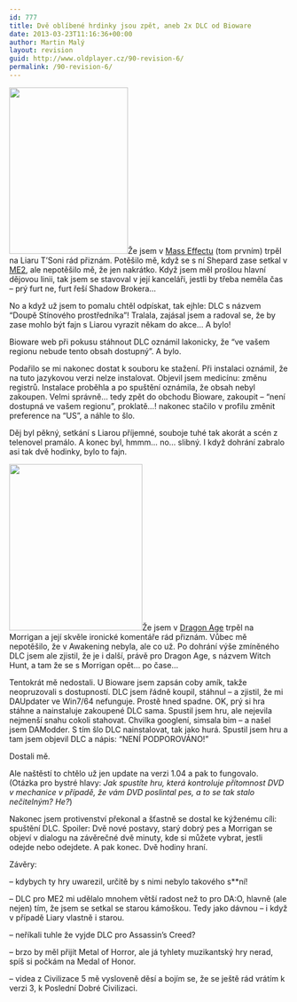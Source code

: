 ```yaml
---
id: 777
title: Dvě oblíbené hrdinky jsou zpět, aneb 2x DLC od Bioware
date: 2013-03-23T11:16:36+00:00
author: Martin Malý
layout: revision
guid: http://www.oldplayer.cz/90-revision-6/
permalink: /90-revision-6/
---
```

[<img class="alignright size-medium wp-image-94" title="news_photo_14932_1315321886" src="http://www.oldplayer.cz/wp-content/uploads/2013/03/news_photo_14932_1315321886-214x300.jpg" alt="" width="214" height="300" />](http://www.oldplayer.cz/wp-content/uploads/2011/09/news_photo_14932_1315321886.jpg)Že jsem v [Mass Effectu](http://www.oldplayer.cz/mass-effect/) (tom prvním) trpěl na Liaru T&#8217;Soni rád přiznám. Potěšilo mě, když se s ní Shepard zase setkal v [ME2](http://www.oldplayer.cz/mass-effect-2-prvni-dojmy/), ale nepotěšilo mě, že jen nakrátko. Když jsem měl prošlou hlavní dějovou linii, tak jsem se stavoval v její kanceláři, jestli by třeba neměla čas &#8211; prý furt ne, furt řeší Shadow Brokera&#8230;

No a když už jsem to pomalu chtěl odpískat, tak ejhle: DLC s názvem &#8220;Doupě Stínového prostředníka&#8221;! Tralala, zajásal jsem a radoval se, že by zase mohlo být fajn s Liarou vyrazit někam do akce&#8230; A bylo!

Bioware web při pokusu stáhnout DLC oznámil lakonicky, že &#8220;ve vašem regionu nebude tento obsah dostupný&#8221;. A bylo.

Podařilo se mi nakonec dostat k souboru ke stažení. Při instalaci oznámil, že na tuto jazykovou verzi nelze instalovat. Objevil jsem medicínu: změnu registrů. Instalace proběhla a po spuštění oznámila, že obsah nebyl zakoupen. Velmi správně&#8230; tedy zpět do obchodu Bioware, zakoupit &#8211; &#8220;není dostupná ve vašem regionu&#8221;, proklatě&#8230;! nakonec stačilo v profilu změnit preference na &#8220;US&#8221;, a náhle to šlo.

Děj byl pěkný, setkání s Liarou příjemné, souboje tuhé tak akorát a scén z telenovel pramálo. A konec byl, hmmm&#8230; no&#8230; slibný. I když dohrání zabralo asi tak dvě hodinky, bylo to fajn.

[<img class="alignleft size-medium wp-image-95" title="Morrigan" src="http://www.oldplayer.cz/wp-content/uploads/2013/03/Morrigan-240x300.jpg" alt="" width="240" height="300" />](http://www.oldplayer.cz/wp-content/uploads/2011/09/Morrigan.jpg)Že jsem v [Dragon Age](http://www.oldplayer.cz/dragon-age-origins) trpěl na Morrigan a její skvěle ironické komentáře rád přiznám. Vůbec mě nepotěšilo, že v Awakening nebyla, ale co už. Po dohrání výše zmíněného DLC jsem ale zjistil, že je i další, právě pro Dragon Age, s názvem Witch Hunt, a tam že se s Morrigan opět&#8230; po čase&#8230;

Tentokrát mě nedostali. U Bioware jsem zapsán coby amík, takže neopruzovali s dostupností. DLC jsem řádně koupil, stáhnul &#8211; a zjistil, že mi DAUpdater ve Win7/64 nefunguje. Prostě hned spadne. OK, prý si hra stáhne a nainstaluje zakoupené DLC sama. Spustil jsem hru, ale nejevila nejmenší snahu cokoli stahovat. Chvilka googlení, simsala bim &#8211; a našel jsem DAModder. S tím šlo DLC nainstalovat, tak jako hurá. Spustil jsem hru a tam jsem objevil DLC a nápis: &#8220;NENÍ PODPOROVÁNO!&#8221;

Dostali mě.

Ale naštěstí to chtělo už jen update na verzi 1.04 a pak to fungovalo. (Otázka pro bystré hlavy: _Jak spustíte hru, která kontroluje přítomnost DVD v mechanice v případě, že vám DVD poslintal pes, a to se tak stalo nečitelným? He?_)

Nakonec jsem protivenství překonal a šťastně se dostal ke kýženému cíli: spuštění DLC. Spoiler: Dvě nové postavy, starý dobrý pes a Morrigan se objeví v dialogu na závěrečné dvě minuty, kde si můžete vybrat, jestli odejde nebo odejdete. A pak konec. Dvě hodiny hraní.

Závěry:

&#8211; kdybych ty hry uwarezil, určitě by s nimi nebylo takového s**ní!

&#8211; DLC pro ME2 mi udělalo mnohem větší radost než to pro DA:O, hlavně (ale nejen) tím, že jsem se setkal se starou kámoškou. Tedy jako dávnou &#8211; i když v případě Liary vlastně i starou.

&#8211; neříkali tuhle že vyjde DLC pro Assassin&#8217;s Creed?

&#8211; brzo by měl přijít Metal of Horror, ale já tyhlety muzikantský hry nerad, spíš si počkám na Medal of Honor.

&#8211; videa z Civilizace 5 mě vysloveně děsí a bojím se, že se ještě rád vrátím k verzi 3, k Poslední Dobré Civilizaci.

<div id="google_plus_one">
  <g:plusone></g:plusone>
</div>

<div id="fb_send_like">
</div>